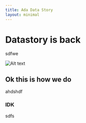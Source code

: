 ```yaml
---
title: Ada Data Story
layout: minimal
---
```


# Datastory is back
sdfwe

![Alt text](/assets/logo_epfl.png)



## Ok this is how we do
ahdshdf

### IDK 
sdfs
